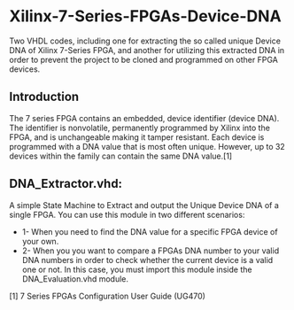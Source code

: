 # Xilinx-7-Series-FPGAs-Device-DNA
Two VHDL codes, including one for extracting the so called unique Device DNA of Xilinx 7-Series FPGA, and another for utilizing this extracted DNA in order to prevent the project to be cloned and programmed on other FPGA devices.

## Introduction
The 7 series FPGA contains an embedded, device identifier (device DNA). The identifier is nonvolatile, permanently programmed by Xilinx into the FPGA, and is unchangeable making it tamper resistant. Each device is programmed with a DNA value that is most often unique. However, up to 32 devices within the family can contain the same DNA value.[1]

## DNA_Extractor.vhd:
A simple State Machine to Extract and output the Unique Device DNA of a single FPGA.
You can use this module in two different scenarios:
* 1- When you need to find the DNA value for a specific FPGA device of your own.
* 2- When you you want to compare a FPGAs DNA number to your valid DNA numbers in order to check whether the current device is a valid one or not.
     In this case, you must import this module inside the DNA_Evaluation.vhd module.





[1] 7 Series FPGAs Configuration User Guide (UG470) 
